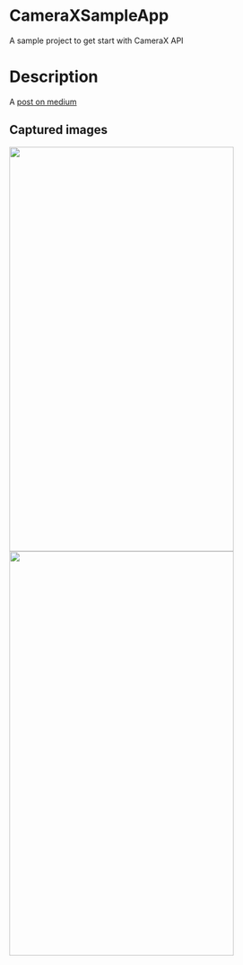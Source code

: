 # CameraXSampleApp
A sample project to get start with CameraX API


# Description

A [post on medium](https://medium.com/@ankitdeveloper/getting-started-with-camerax-3e5ee4bc73e7) 


## Captured images

<img src="https://github.com/AnkitDroidGit/CameraXSampleApp/blob/master/app/pics/1.png" width="400" height="720">
<img src="https://github.com/AnkitDroidGit/CameraXSampleApp/blob/master/app/pics/2.png" width="400" height="720">

